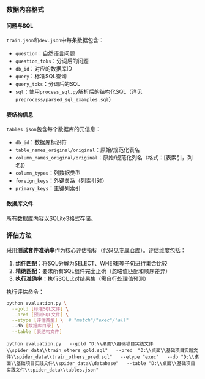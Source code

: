 ### 数据内容格式

#### 问题与SQL
`train.json`和`dev.json`中每条数据包含：

- `question`：自然语言问题
- `question_toks`：分词后的问题
- `db_id`：对应的数据库ID
- `query`：标准SQL查询
- `query_toks`：分词后的SQL
- `sql`：使用`process_sql.py`解析后的结构化SQL（详见`preprocess/parsed_sql_examples.sql`）

#### 表结构信息
`tables.json`包含每个数据库的元信息：
- `db_id`：数据库标识符
- `table_names_original/original`：原始/规范化表名
- `column_names_original/original`：原始/规范化列名（格式：[表索引，列名]）
- `column_types`：列数据类型
- `foreign_keys`：外键关系（列索引对）
- `primary_keys`：主键列索引

#### 数据库文件
所有数据库内容以SQLite3格式存储。

### 评估方法
采用**测试套件准确率**作为核心评估指标（代码见[专属仓库](https://github.com/taoyds/test-suite-sql-eval)）。评估维度包括：

1. **组件匹配**：将SQL分解为SELECT、WHERE等子句进行集合比较
2. **精确匹配**：要求所有SQL组件完全正确（忽略值匹配和顺序差异）
3. **执行准确率**：执行SQL比对结果集（需自行处理值预测）

执行评估命令：
```bash
python evaluation.py \
  --gold [标准SQL文件] \
  --pred [预测SQL文件] \
  --etype [评估类型] \  # "match"/"exec"/"all"
  --db [数据库目录] \
  --table [表结构文件]
```

```
python evaluation.py   --gold "D:\\桌面\\基础项目实践文件\\spider_data\\train_others_gold.sql"   --pred  "D:\\桌面\\基础项目实践文件\\spider_data\\train_others_pred.sql"   --etype "exec"   --db "D:\\桌面\\基础项目实践文件\\spider_data\\database"   --table "D:\\桌面\\基础项目实践文件\\spider_data\\tables.json"
```


